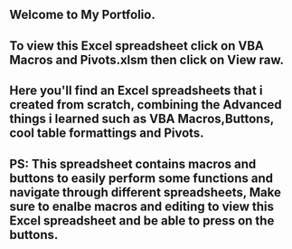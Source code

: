 ## Welcome to My Portfolio.
## To view this Excel spreadsheet click on VBA Macros and Pivots.xlsm then click on View raw.
## Here you'll find an Excel spreadsheets that i created from scratch, combining the Advanced things i learned such as VBA Macros,Buttons, cool table formattings and Pivots.  

## PS: This spreadsheet contains macros and buttons to easily perform some functions and navigate through different spreadsheets, Make sure to enalbe macros and editing to view this Excel spreadsheet and be able to press on the buttons. 
